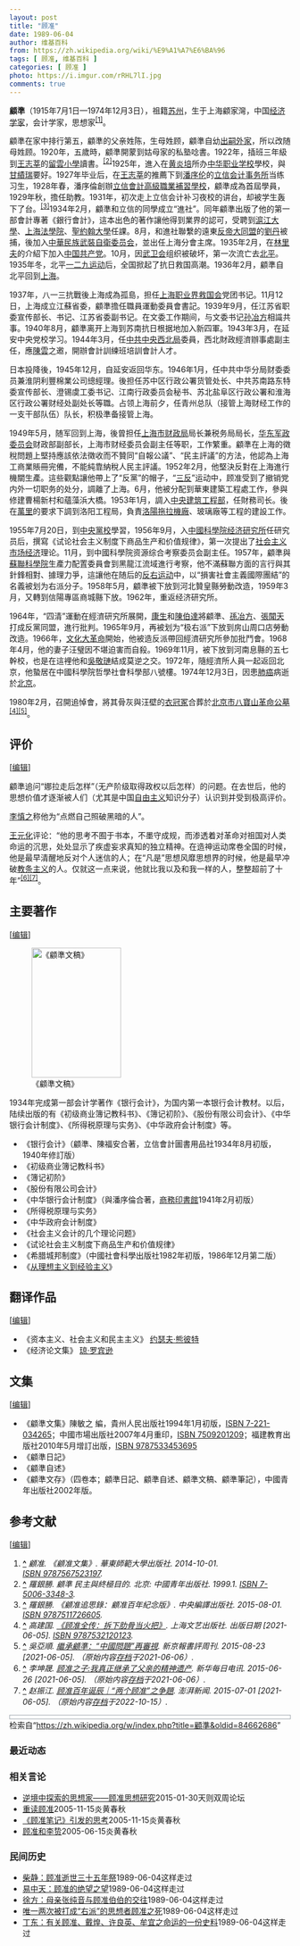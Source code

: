 ```yaml
---
layout: post
title: "顾准"
date: 1989-06-04
author: 维基百科
from: https://zh.wikipedia.org/wiki/%E9%A1%A7%E6%BA%96
tags: [ 顾准, 维基百科 ]
categories: [ 顾准 ]
photo: https://i.imgur.com/rRHL7lI.jpg
comments: true
---
```

<div class="mw-content-ltr mw-parser-output" lang="zh" dir="ltr"><style data-mw-deduplicate="TemplateStyles:r83732082">.mw-parser-output .infobox-subbox{padding:0;border:none;margin:-3px;width:auto;min-width:100%;font-size:100%;clear:none;float:none;background-color:transparent}.mw-parser-output .infobox-3cols-child{margin:auto}.mw-parser-output .infobox .navbar{font-size:100%}body.skin-minerva .mw-parser-output .infobox-header,body.skin-minerva .mw-parser-output .infobox-subheader,body.skin-minerva .mw-parser-output .infobox-above,body.skin-minerva .mw-parser-output .infobox-title,body.skin-minerva .mw-parser-output .infobox-image,body.skin-minerva .mw-parser-output .infobox-full-data,body.skin-minerva .mw-parser-output .infobox-below{text-align:center}@media screen{html.skin-theme-clientpref-night .mw-parser-output .infobox-full-data:not(.notheme)>div:not(.notheme)[style]{background:#1f1f23!important;color:#f8f9fa}@media screen and (prefers-color-scheme:dark){html.skin-theme-clientpref-os .mw-parser-output .infobox-full-data:not(.notheme) div:not(.notheme){background:#1f1f23!important;color:#f8f9fa}}html.skin-theme-clientpref-night .mw-parser-output .infobox td div:not(.notheme)[style]{background:transparent!important;color:var(--color-base,#202122)}@media screen and (prefers-color-scheme:dark){html.skin-theme-clientpref-os .mw-parser-output .infobox td div:not(.notheme)[style]{background:transparent!important;color:var(--color-base,#202122)}}html.skin-theme-clientpref-night .mw-parser-output .infobox td div.NavHead:not(.notheme)[style]{background:transparent!important}}@media screen and (prefers-color-scheme:dark){html.skin-theme-clientpref-os .mw-parser-output .infobox td div.NavHead:not(.notheme)[style]{background:transparent!important}}@media(min-width:640px){body.skin--responsive .mw-parser-output .infobox-table{display:table!important}body.skin--responsive .mw-parser-output .infobox-table>caption{display:table-caption!important}body.skin--responsive .mw-parser-output .infobox-table>tbody{display:table-row-group}body.skin--responsive .mw-parser-output .infobox-table tr{display:table-row!important}body.skin--responsive .mw-parser-output .infobox-table th,body.skin--responsive .mw-parser-output .infobox-table td{padding-left:inherit;padding-right:inherit}}</style>
<p><b>顧準</b>（1915年7月1日—1974年12月3日），祖籍<a href="/wiki/%E8%8B%8F%E5%B7%9E" class="mw-redirect" title="苏州">苏州</a>，生于上海顧家灣，中国<a href="/wiki/%E7%BB%8F%E6%B5%8E%E5%AD%A6%E5%AE%B6" title="经济学家">经济学家</a>，会计学家，思想家<sup id="cite_ref-1" class="reference"><a href="#cite_note-1"><span class="cite-bracket">[</span>1<span class="cite-bracket">]</span></a></sup>。
</p>
<meta property="mw:PageProp/toc">
<div class="mw-heading mw-heading2"></div>
<p>顧準在家中排行第五，顧準的父亲姓陈，生母姓顾，顧準自幼<a href="/wiki/%E8%BF%87%E7%BB%A7" title="过继">出嗣</a><a href="/wiki/%E5%A4%96%E5%AE%B6" class="mw-redirect" title="外家">外家</a>，所以改随母姓顾。1920年，五歲時，顧準開蒙到姑母家的私塾唸書。1922年，插班三年級到<a href="/wiki/%E7%8E%8B%E5%BF%97%E8%8E%98" title="王志莘">王志莘</a>的<a href="/w/index.php?title=%E7%95%99%E9%9B%B2%E5%B0%8F%E5%AD%B8&amp;action=edit&amp;redlink=1" class="new" title="留雲小學（页面不存在）">留雲小學</a>讀書。<sup id="cite_ref-2" class="reference"><a href="#cite_note-2"><span class="cite-bracket">[</span>2<span class="cite-bracket">]</span></a></sup>1925年，進入在<a href="/wiki/%E9%BB%84%E7%82%8E%E5%9F%B9" title="黄炎培">黄炎培</a>所办<a href="/wiki/%E4%B8%AD%E5%8D%8E%E8%81%8C%E4%B8%9A%E5%AD%A6%E6%A0%A1" title="中华职业学校">中华职业学校</a>學校，與<a href="/w/index.php?title=%E7%94%98%E7%B8%BE%E7%91%9E&amp;action=edit&amp;redlink=1" class="new" title="甘績瑞（页面不存在）">甘績瑞</a>要好。1927年毕业后，在<a href="/wiki/%E7%8E%8B%E5%BF%97%E8%8E%98" title="王志莘">王志莘</a>的推薦下到<a href="/wiki/%E6%BD%98%E5%BA%8F%E4%BC%A6" title="潘序伦">潘序伦</a>的<a href="/w/index.php?title=%E7%AB%8B%E4%BF%A1%E4%BC%9A%E8%AE%A1%E4%BA%8B%E5%8A%A1%E6%89%80&amp;action=edit&amp;redlink=1" class="new" title="立信会计事务所（页面不存在）">立信会计事务所</a>当练习生，1928年春，潘序倫創辦<a href="/wiki/%E4%B8%8A%E6%B5%B7%E7%AB%8B%E4%BF%A1%E4%BC%9A%E8%AE%A1%E5%AD%A6%E9%99%A2" class="mw-redirect" title="上海立信会计学院">立信會計高級職業補習學校</a>，顧準成為首屆學員，1929年秋，擔任助教。1931年，初次走上立信会计补习夜校的讲台，却被学生轰下了台。<sup id="cite_ref-3" class="reference"><a href="#cite_note-3"><span class="cite-bracket">[</span>3<span class="cite-bracket">]</span></a></sup>1934年2月，顧準和立信的同學成立“進社”。同年顧準出版了他的第一部會計專著《銀行會計》，這本出色的著作讓他得到業界的認可，受聘到<a href="/wiki/%E6%B2%AA%E6%B1%9F%E5%A4%A7%E5%AD%A6" title="沪江大学">滬江大學</a>、<a href="/wiki/%E4%B8%8A%E6%B5%B7%E6%B3%95%E5%AD%A6%E9%99%A2" title="上海法学院">上海法學院</a>、<a href="/wiki/%E5%9C%A3%E7%BA%A6%E7%BF%B0%E5%A4%A7%E5%AD%A6_(%E4%B8%8A%E6%B5%B7)" class="mw-redirect" title="圣约翰大学 (上海)">聖約翰大學</a>任課。8月，和進社聯繫的遠東<a href="/wiki/%E5%8F%8D%E5%B8%9D%E5%A4%A7%E5%90%8C%E7%9B%9F" class="mw-redirect" title="反帝大同盟">反帝大同盟</a>的<a href="/wiki/%E5%88%98%E4%B8%B9_(1909%E5%B9%B4)" title="刘丹 (1909年)">劉丹</a>被捕，後加入<a href="/wiki/%E4%B8%AD%E5%8D%8E%E6%B0%91%E6%97%8F%E6%AD%A6%E8%A3%85%E8%87%AA%E5%8D%AB%E5%A7%94%E5%91%98%E4%BC%9A" title="中华民族武装自卫委员会">中華民族武裝自衛委员会</a>，並出任上海分會主席。1935年2月，在<a href="/wiki/%E6%9E%97%E9%87%8C%E5%A4%AB" title="林里夫">林里夫</a>的介紹下加入<a href="/wiki/%E4%B8%AD%E5%9B%BD%E5%85%B1%E4%BA%A7%E5%85%9A" title="中国共产党">中国共产党</a>。10月，因<a href="/wiki/%E6%AD%A6%E5%8D%AB%E4%BC%9A" class="mw-redirect" title="武卫会">武卫会</a>组织被破坏，第一次流亡去<a href="/wiki/%E5%8C%97%E5%B9%B3" class="mw-redirect" title="北平">北平</a>。1935年冬，北平<a href="/wiki/%E4%B8%80%E4%BA%8C%E4%B9%9D%E8%BF%90%E5%8A%A8" class="mw-redirect" title="一二九运动">一二九运动</a>后，全国掀起了抗日救国高潮。1936年2月，顧準自北平回到<a href="/wiki/%E4%B8%8A%E6%B5%B7" class="mw-redirect" title="上海">上海</a>。
</p><p>1937年，八一三抗戰後上海成為孤島，担任<a href="/wiki/%E4%B8%8A%E6%B5%B7%E8%81%8C%E4%B8%9A%E7%95%8C%E6%95%91%E5%9B%BD%E4%BC%9A" class="mw-redirect" title="上海职业界救国会">上海职业界救国会</a>党团书记。11月12日，上海成立江蘇省委，顧準擔任職員運動委員會書記。1939年9月，任江苏省职委宣传部长、书记、江苏省委副书记。在文委工作期间，与文委书记<a href="/wiki/%E5%AD%99%E5%86%B6%E6%96%B9" title="孙冶方">孙冶方</a>相識共事。1940年8月，顧準离开上海到苏南抗日根据地加入新四軍。1943年3月，在延安中央党校学习。1944年3月，任<a href="/wiki/%E4%B8%AD%E5%85%B1%E4%B8%AD%E5%A4%AE%E8%A5%BF%E5%8C%97%E5%B1%80" title="中共中央西北局">中共中央西北局</a>委員，西北財政經濟辦事處副主任，應<a href="/wiki/%E9%99%B3%E9%9B%B2" class="mw-redirect" title="陳雲">陳雲</a>之邀，開辦會計訓練班培訓會計人才。
</p><p>日本投降後，1945年12月，自延安返回华东。1946年1月，任中共中华分局财委委员兼淮阴利豐棉業公司總經理。後担任苏中区行政公署货管处长、中共苏南路东特委宣传部长、澄锡虞工委书记、江南行政委员会秘书、苏北盐阜区行政公署和淮海区行政公署财经处副处长等職。占领上海前夕，任青州总队（接管上海财经工作的一支干部队伍）队长，积极準备接管上海。
</p><p>1949年5月，随军回到上海，後曾担任<a href="/wiki/%E4%B8%8A%E6%B5%B7%E5%B8%82%E8%B4%A2%E6%94%BF%E5%B1%80" class="mw-redirect" title="上海市财政局">上海市财政局</a>局长兼税务局局长，<a href="/wiki/%E5%8D%8E%E4%B8%9C%E5%86%9B%E6%94%BF%E5%A7%94%E5%91%98%E4%BC%9A" title="华东军政委员会">华东军政委员会</a>财政部副部长，上海市财经委员会副主任等职，工作繁重。顧準在上海的徵稅問題上堅持應該依法徵收而不贊同“自報公議”、“民主評議”的方法，他認為上海工商業賬冊完備，不能純靠納稅人民主評議。1952年2月，他堅決反對在上海進行機關生產。這些觀點讓他帶上了“反黨”的帽子，“<a href="/wiki/%E4%B8%89%E5%8F%8D" class="mw-redirect" title="三反">三反</a>”运动中，顾准受到了撤销党内外一切职务的处分，調離了上海。6月，他被分配到華東建築工程處工作，參與修建曹楊新村和蘊藻浜大橋。1953年1月，調入<a href="/wiki/%E4%B8%AD%E5%A4%AE%E5%BB%BA%E7%AD%91%E5%B7%A5%E7%A8%8B%E9%83%A8" class="mw-redirect" title="中央建筑工程部">中央建筑工程部</a>，任財務司长。後在<a href="/wiki/%E8%90%AC%E9%87%8C" class="mw-redirect" title="萬里">萬里</a>的要求下調到洛阳工程局，負責<a href="/wiki/%E6%B4%9B%E9%98%B3%E6%8B%96%E6%8B%89%E6%9C%BA%E5%8E%82" class="mw-redirect" title="洛阳拖拉机厂">洛陽拖拉機廠</a>、玻璃廠等工程的建設工作。
</p><p>1955年7月20日，到<a href="/wiki/%E4%B8%AD%E5%A4%AE%E5%85%9A%E6%A0%A1" class="mw-redirect" title="中央党校">中央黨校</a>學習，1956年9月，入<a href="/wiki/%E4%B8%AD%E5%9B%BD%E7%A7%91%E5%AD%A6%E9%99%A2%E7%BB%8F%E6%B5%8E%E7%A0%94%E7%A9%B6%E6%89%80" class="mw-redirect" title="中国科学院经济研究所">中國科學院经济研究所</a>任研究员后，撰寫《试论社会主义制度下商品生产和价值规律》，第一次提出了<a href="/wiki/%E7%A4%BE%E4%BC%9A%E4%B8%BB%E4%B9%89%E5%B8%82%E5%9C%BA%E7%BB%8F%E6%B5%8E" title="社会主义市场经济">社会主义市场经济</a>理论。11月，到中國科學院资源综合考察委员会副主任。1957年，顧準與<a href="/wiki/%E8%8B%8F%E8%81%94%E7%A7%91%E5%AD%A6%E9%99%A2" title="苏联科学院">蘇聯科學院</a>生產力配置委員會到黑龍江流域進行考察，他不滿蘇聯方面的言行與其針鋒相對、據理力爭，這讓他在随后的<a href="/wiki/%E5%8F%8D%E5%8F%B3%E8%BF%90%E5%8A%A8" title="反右运动">反右运动</a>中，以“損害社會主義國際團結”的名義被划为右派分子。1958年5月，顧準被下放到河北贊皇縣勞動改造，1959年3月，又轉到信陽專區商城縣下放。1962年，重返经济研究所。
</p><p>1964年，“四清”運動在經濟研究所展開，<a href="/wiki/%E5%BA%B7%E7%94%9F" title="康生">康生</a>和<a href="/wiki/%E9%99%B3%E4%BC%AF%E9%81%94" class="mw-redirect" title="陳伯達">陳伯達</a>將顧準、<a href="/wiki/%E5%AD%AB%E5%86%B6%E6%96%B9" class="mw-redirect" title="孫冶方">孫冶方</a>、<a href="/wiki/%E5%BC%B5%E8%81%9E%E5%A4%A9" class="mw-redirect" title="張聞天">張聞天</a>打成反黨同盟，進行批判。1965年9月，再被划为“极右派”下放到房山周口店勞動改造。1966年，<a href="/wiki/%E6%96%87%E5%8C%96%E5%A4%A7%E9%9D%A9%E5%91%BD" title="文化大革命">文化大革命</a>開始，他被造反派帶回經濟研究所參加批鬥會。1968年4月，他的妻子汪璧因不堪迫害而自殺。1969年11月，被下放到河南息縣的五七幹校，也是在這裡他和<a href="/wiki/%E5%90%B4%E6%95%AC%E7%90%8F" title="吴敬琏">吳敬璉</a>結成莫逆之交。1972年，隨經濟所人員一起返回北京，他蟄居在中國科學院哲學社會科學部八號樓。1974年12月3日，因患<a href="/wiki/%E8%82%BA%E7%99%8C" title="肺癌">肺癌</a>病逝於<a href="/wiki/%E5%8C%97%E4%BA%AC" class="mw-redirect" title="北京">北京</a>。
</p><p>1980年2月，召開追悼會，將其骨灰與汪壁的<a href="/wiki/%E8%A1%A3%E5%86%A0%E5%86%A2" title="衣冠冢">衣冠冢</a>合葬於<a href="/wiki/%E5%8C%97%E4%BA%AC%E5%B8%82%E5%85%AB%E5%AE%9D%E5%B1%B1%E9%9D%A9%E5%91%BD%E5%85%AC%E5%A2%93" title="北京市八宝山革命公墓">北京市八寶山革命公墓</a><sup id="cite_ref-4" class="reference"><a href="#cite_note-4"><span class="cite-bracket">[</span>4<span class="cite-bracket">]</span></a></sup><sup id="cite_ref-5" class="reference"><a href="#cite_note-5"><span class="cite-bracket">[</span>5<span class="cite-bracket">]</span></a></sup>。
</p>
<div class="mw-heading mw-heading2"><h2 id="评价"><span id=".E8.AF.84.E4.BB.B7"></span>评价</h2><span class="mw-editsection"><span class="mw-editsection-bracket">[</span><a href="/w/index.php?title=%E9%A1%A7%E6%BA%96&amp;action=edit&amp;section=2" title="编辑章节：评价"><span>编辑</span></a><span class="mw-editsection-bracket">]</span></span></div>
<p>顧準追问“娜拉走后怎样”（无产阶级取得政权以后怎样）的问题。在去世后，他的思想价值才逐渐被人们（尤其是中国<a href="/wiki/%E8%87%AA%E7%94%B1%E4%B8%BB%E4%B9%89" title="自由主义">自由主义</a>知识分子）认识到并受到极高评价。
</p><p><a href="/wiki/%E6%9D%8E%E6%85%8E%E4%B9%8B" title="李慎之">李慎之</a>称他为“点燃自己照破黑暗的人”。
</p><p><a href="/wiki/%E7%8E%8B%E5%85%83%E5%8C%96" title="王元化">王元化</a>评论：“他的思考不囿于书本，不墨守成规，而渗透着对革命对祖国对人类命运的沉思，处处显示了疾虚妄求真知的独立精神。在造神运动席卷全国的时候，他是最早清醒地反对个人迷信的人；在“凡是”思想风靡思想界的时候，他是最早冲破<a href="/wiki/%E6%95%99%E6%9D%A1%E4%B8%BB%E4%B9%89" class="mw-redirect" title="教条主义">教条主义</a>的人。仅就这一点来说，他就比我以及和我一样的人，整整超前了十年”<sup id="cite_ref-6" class="reference"><a href="#cite_note-6"><span class="cite-bracket">[</span>6<span class="cite-bracket">]</span></a></sup><sup id="cite_ref-7" class="reference"><a href="#cite_note-7"><span class="cite-bracket">[</span>7<span class="cite-bracket">]</span></a></sup>。
</p>
<div class="mw-heading mw-heading2"><h2 id="主要著作"><span id=".E4.B8.BB.E8.A6.81.E8.91.97.E4.BD.9C"></span>主要著作</h2><span class="mw-editsection"><span class="mw-editsection-bracket">[</span><a href="/w/index.php?title=%E9%A1%A7%E6%BA%96&amp;action=edit&amp;section=3" title="编辑章节：主要著作"><span>编辑</span></a><span class="mw-editsection-bracket">]</span></span></div>
<figure class="mw-halign-right" typeof="mw:File"><a href="/wiki/File:GuZhun_WenGao.jpg" class="mw-file-description" title="《顧準文稿》"><img alt="《顧準文稿》" src="//upload.wikimedia.org/wikipedia/zh/thumb/f/f6/GuZhun_WenGao.jpg/160px-GuZhun_WenGao.jpg" decoding="async" width="160" height="233" class="mw-file-element" srcset="//upload.wikimedia.org/wikipedia/zh/thumb/f/f6/GuZhun_WenGao.jpg/240px-GuZhun_WenGao.jpg 1.5x, //upload.wikimedia.org/wikipedia/zh/f/f6/GuZhun_WenGao.jpg 2x" data-file-width="262" data-file-height="381"></a><figcaption>《顧準文稿》</figcaption></figure><p>1934年完成第一部会计学著作《银行会计》，为国内第一本银行会计教材。以后，陆续出版的有《初级商业簿记教科书》、《簿记初阶》、《股份有限公司会计》、《中华银行会计制度》、《所得税原理与实务》、《中华政府会计制度》等。
</p><ul><li>《银行会计》（顧準、陳福安合著，立信會計圖書用品社1934年8月初版，1940年修訂版）</li>
<li>《初级商业簿记教科书》</li>
<li>《簿记初阶》</li>
<li>《股份有限公司会计》</li>
<li>《中华银行会计制度》（與潘序倫合著，<a href="/wiki/%E5%95%86%E5%8B%99%E5%8D%B0%E6%9B%B8%E9%A4%A8" class="mw-redirect" title="商務印書館">商務印書館</a>1941年2月初版）</li>
<li>《所得税原理与实务》</li>
<li>《中华政府会计制度》</li>
<li>《社会主义会计的几个理论问题》</li>
<li>《试论社会主义制度下商品生产和价值规律》</li>
<li>《希腊城邦制度》（中國社會科學出版社1982年初版，1986年12月第二版）</li>
<li>《<a href="/wiki/%E4%BB%8E%E7%90%86%E6%83%B3%E4%B8%BB%E4%B9%89%E5%88%B0%E7%BB%8F%E9%AA%8C%E4%B8%BB%E4%B9%89" title="从理想主义到经验主义">从理想主义到经验主义</a>》</li></ul>
<div class="mw-heading mw-heading2"><h2 id="翻译作品"><span id=".E7.BF.BB.E8.AF.91.E4.BD.9C.E5.93.81"></span>翻译作品</h2><span class="mw-editsection"><span class="mw-editsection-bracket">[</span><a href="/w/index.php?title=%E9%A1%A7%E6%BA%96&amp;action=edit&amp;section=4" title="编辑章节：翻译作品"><span>编辑</span></a><span class="mw-editsection-bracket">]</span></span></div>
<ul><li>《资本主义、社会主义和民主主义》 <a href="/wiki/%E7%BA%A6%E7%91%9F%E5%A4%AB%C2%B7%E7%86%8A%E5%BD%BC%E7%89%B9" title="约瑟夫·熊彼特">约瑟夫·熊彼特</a></li>
<li>《经济论文集》 <a href="/wiki/%E7%93%8A%C2%B7%E7%BE%85%E8%B3%93%E9%81%9C" title="瓊·羅賓遜">琼·罗宾逊</a></li></ul>
<div class="mw-heading mw-heading2"><h2 id="文集"><span id=".E6.96.87.E9.9B.86"></span>文集</h2><span class="mw-editsection"><span class="mw-editsection-bracket">[</span><a href="/w/index.php?title=%E9%A1%A7%E6%BA%96&amp;action=edit&amp;section=5" title="编辑章节：文集"><span>编辑</span></a><span class="mw-editsection-bracket">]</span></span></div>
<ul><li>《顧準文集》陳敏之 編，貴州人民出版社1994年1月初版，<a href="/wiki/Special:%E7%BD%91%E7%BB%9C%E4%B9%A6%E6%BA%90/7221034265" class="internal mw-magiclink-isbn">ISBN 7-221-034265</a>；中國市場出版社2007年4月重印，<a href="/wiki/Special:%E7%BD%91%E7%BB%9C%E4%B9%A6%E6%BA%90/7509201209" class="internal mw-magiclink-isbn">ISBN 7509201209</a>；福建教育出版社2010年5月增訂出版，<a href="/wiki/Special:%E7%BD%91%E7%BB%9C%E4%B9%A6%E6%BA%90/9787533453695" class="internal mw-magiclink-isbn">ISBN 9787533453695</a></li>
<li>《顧準日記》</li>
<li>《顧準自述》</li>
<li>《顧準文存》（四卷本；顧準日記、顧準自述、顧準文稿、顧準筆記），中國青年出版社2002年版。</li></ul>
<div class="mw-heading mw-heading2"><h2 id="参考文献"><span id=".E5.8F.82.E8.80.83.E6.96.87.E7.8C.AE"></span>参考文献</h2><span class="mw-editsection"><span class="mw-editsection-bracket">[</span><a href="/w/index.php?title=%E9%A1%A7%E6%BA%96&amp;action=edit&amp;section=6" title="编辑章节：参考文献"><span>编辑</span></a><span class="mw-editsection-bracket">]</span></span></div>
<div class="reflist" style="list-style-type: decimal;">
<ol class="references">
<li id="cite_note-1"><span class="mw-cite-backlink"><b><a href="#cite_ref-1">^</a></b></span> <span class="reference-text"><cite class="citation book">顧准. 《顧准文集》. 華東師範大學出版社. 2014-10-01. <a href="/wiki/Special:%E7%BD%91%E7%BB%9C%E4%B9%A6%E6%BA%90/9787567523197" title="Special:网络书源/9787567523197"><span title="国际标准书号">ISBN</span>&nbsp;9787567523197</a>.</cite><span title="ctx_ver=Z39.88-2004&amp;rfr_id=info%3Asid%2Fzh.wikipedia.org%3A%E9%A1%A7%E6%BA%96&amp;rft.au=%E9%A1%A7%E5%87%86&amp;rft.btitle=%E3%80%8A%E9%A1%A7%E5%87%86%E6%96%87%E9%9B%86%E3%80%8B&amp;rft.date=2014-10-01&amp;rft.genre=book&amp;rft.isbn=9787567523197&amp;rft.pub=%E8%8F%AF%E6%9D%B1%E5%B8%AB%E7%AF%84%E5%A4%A7%E5%AD%B8%E5%87%BA%E7%89%88%E7%A4%BE&amp;rft_val_fmt=info%3Aofi%2Ffmt%3Akev%3Amtx%3Abook" class="Z3988"><span style="display:none;">&nbsp;</span></span> <span style="display:none;font-size:100%" class="error citation-comment">使用<code style="color:inherit; border:inherit; padding:inherit;">|accessdate=</code>需要含有<code style="color:inherit; border:inherit; padding:inherit;">|url=</code> (<a href="/wiki/Help:%E5%BC%95%E6%96%87%E6%A0%BC%E5%BC%8F1%E9%94%99%E8%AF%AF#accessdate_missing_url" title="Help:引文格式1错误">帮助</a>)</span></span>
</li>
<li id="cite_note-2"><span class="mw-cite-backlink"><b><a href="#cite_ref-2">^</a></b></span> <span class="reference-text"><cite class="citation book">羅銀勝. 顧準 民主與終極目的. 北京: 中國青年出版社. 1999.1. <a href="/wiki/Special:%E7%BD%91%E7%BB%9C%E4%B9%A6%E6%BA%90/7-5006-3348-3" title="Special:网络书源/7-5006-3348-3"><span title="国际标准书号">ISBN</span>&nbsp;7-5006-3348-3</a>.</cite><span title="ctx_ver=Z39.88-2004&amp;rfr_id=info%3Asid%2Fzh.wikipedia.org%3A%E9%A1%A7%E6%BA%96&amp;rft.au=%E7%BE%85%E9%8A%80%E5%8B%9D&amp;rft.btitle=%E9%A1%A7%E6%BA%96+%E6%B0%91%E4%B8%BB%E8%88%87%E7%B5%82%E6%A5%B5%E7%9B%AE%E7%9A%84&amp;rft.genre=book&amp;rft.isbn=7-5006-3348-3&amp;rft.place=%E5%8C%97%E4%BA%AC&amp;rft.pub=%E4%B8%AD%E5%9C%8B%E9%9D%92%E5%B9%B4%E5%87%BA%E7%89%88%E7%A4%BE&amp;rft_val_fmt=info%3Aofi%2Ffmt%3Akev%3Amtx%3Abook" class="Z3988"><span style="display:none;">&nbsp;</span></span> <span style="display:none;font-size:100%" class="error citation-comment">请检查<code style="color:inherit; border:inherit; padding:inherit;">|date=</code>中的日期值 (<a href="/wiki/Help:%E5%BC%95%E6%96%87%E6%A0%BC%E5%BC%8F1%E9%94%99%E8%AF%AF#bad_date" title="Help:引文格式1错误">帮助</a>)</span></span>
</li>
<li id="cite_note-3"><span class="mw-cite-backlink"><b><a href="#cite_ref-3">^</a></b></span> <span class="reference-text"><cite class="citation book">羅銀勝. 《顧准追思錄：顧准百年紀念版》. 中央編譯出版社. 2015-08-01. <a href="/wiki/Special:%E7%BD%91%E7%BB%9C%E4%B9%A6%E6%BA%90/9787511726605" title="Special:网络书源/9787511726605"><span title="国际标准书号">ISBN</span>&nbsp;9787511726605</a>.</cite><span title="ctx_ver=Z39.88-2004&amp;rfr_id=info%3Asid%2Fzh.wikipedia.org%3A%E9%A1%A7%E6%BA%96&amp;rft.au=%E7%BE%85%E9%8A%80%E5%8B%9D&amp;rft.btitle=%E3%80%8A%E9%A1%A7%E5%87%86%E8%BF%BD%E6%80%9D%E9%8C%84%EF%BC%9A%E9%A1%A7%E5%87%86%E7%99%BE%E5%B9%B4%E7%B4%80%E5%BF%B5%E7%89%88%E3%80%8B&amp;rft.date=2015-08-01&amp;rft.genre=book&amp;rft.isbn=9787511726605&amp;rft.pub=%E4%B8%AD%E5%A4%AE%E7%B7%A8%E8%AD%AF%E5%87%BA%E7%89%88%E7%A4%BE&amp;rft_val_fmt=info%3Aofi%2Ffmt%3Akev%3Amtx%3Abook" class="Z3988"><span style="display:none;">&nbsp;</span></span> <span style="display:none;font-size:100%" class="error citation-comment">使用<code style="color:inherit; border:inherit; padding:inherit;">|accessdate=</code>需要含有<code style="color:inherit; border:inherit; padding:inherit;">|url=</code> (<a href="/wiki/Help:%E5%BC%95%E6%96%87%E6%A0%BC%E5%BC%8F1%E9%94%99%E8%AF%AF#accessdate_missing_url" title="Help:引文格式1错误">帮助</a>)</span></span>
</li>
<li id="cite_note-4"><span class="mw-cite-backlink"><b><a href="#cite_ref-4">^</a></b></span> <span class="reference-text"><cite class="citation book">高建国. <a rel="nofollow" class="external text" href="https://archive.org/details/chaixialeigudang0000gaoj">《顾准全传：拆下肋骨当火把》</a>. 上海文艺出版社. 出版日期 <span class="reference-accessdate"> [<span class="nowrap">2021-06-05</span>]</span>. <a href="/wiki/Special:%E7%BD%91%E7%BB%9C%E4%B9%A6%E6%BA%90/9787532120123" title="Special:网络书源/9787532120123"><span title="国际标准书号">ISBN</span>&nbsp;9787532120123</a>.</cite><span title="ctx_ver=Z39.88-2004&amp;rfr_id=info%3Asid%2Fzh.wikipedia.org%3A%E9%A1%A7%E6%BA%96&amp;rft.au=%E9%AB%98%E5%BB%BA%E5%9B%BD&amp;rft.btitle=%E3%80%8A%E9%A1%BE%E5%87%86%E5%85%A8%E4%BC%A0%EF%BC%9A%E6%8B%86%E4%B8%8B%E8%82%8B%E9%AA%A8%E5%BD%93%E7%81%AB%E6%8A%8A%E3%80%8B&amp;rft.genre=book&amp;rft.isbn=9787532120123&amp;rft.pub=%E4%B8%8A%E6%B5%B7%E6%96%87%E8%89%BA%E5%87%BA%E7%89%88%E7%A4%BE&amp;rft_id=https%3A%2F%2Farchive.org%2Fdetails%2Fchaixialeigudang0000gaoj&amp;rft_val_fmt=info%3Aofi%2Ffmt%3Akev%3Amtx%3Abook" class="Z3988"><span style="display:none;">&nbsp;</span></span> <span style="display:none;font-size:100%" class="error citation-comment">请检查<code style="color:inherit; border:inherit; padding:inherit;">|date=</code>中的日期值 (<a href="/wiki/Help:%E5%BC%95%E6%96%87%E6%A0%BC%E5%BC%8F1%E9%94%99%E8%AF%AF#bad_date" title="Help:引文格式1错误">帮助</a>)</span></span>
</li>
<li id="cite_note-5"><span class="mw-cite-backlink"><b><a href="#cite_ref-5">^</a></b></span> <span class="reference-text"><cite class="citation news">吳亞順. <a rel="nofollow" class="external text" href="http://www.rocidea.com/roc-25342.aspx">繼承顧準：“中國問題”再審視</a>. 新京報書評周刊. 2015-08-23 <span class="reference-accessdate"> [<span class="nowrap">2021-06-05</span>]</span>. （原始内容<a rel="nofollow" class="external text" href="https://web.archive.org/web/20210606074641/http://www.rocidea.com/roc-25342.aspx">存档</a>于2021-06-06）.</cite><span title="ctx_ver=Z39.88-2004&amp;rfr_id=info%3Asid%2Fzh.wikipedia.org%3A%E9%A1%A7%E6%BA%96&amp;rft.atitle=%E7%B9%BC%E6%89%BF%E9%A1%A7%E6%BA%96%EF%BC%9A%E2%80%9C%E4%B8%AD%E5%9C%8B%E5%95%8F%E9%A1%8C%E2%80%9D%E5%86%8D%E5%AF%A9%E8%A6%96&amp;rft.au=%E5%90%B3%E4%BA%9E%E9%A0%86&amp;rft.date=2015-08-23&amp;rft.genre=article&amp;rft_id=http%3A%2F%2Fwww.rocidea.com%2Froc-25342.aspx&amp;rft_val_fmt=info%3Aofi%2Ffmt%3Akev%3Amtx%3Ajournal" class="Z3988"><span style="display:none;">&nbsp;</span></span></span>
</li>
<li id="cite_note-6"><span class="mw-cite-backlink"><b><a href="#cite_ref-6">^</a></b></span> <span class="reference-text"><cite class="citation news">李坤晟. <a rel="nofollow" class="external text" href="http://www.xinhuanet.com/politics/2015-06/26/c_1115728961.htm">顾准之子:我真正继承了父亲的精神遗产</a>. 新华每日电讯. 2015-06-26 <span class="reference-accessdate"> [<span class="nowrap">2021-06-05</span>]</span>. （原始内容<a rel="nofollow" class="external text" href="https://web.archive.org/web/20210606033217/http://www.xinhuanet.com/politics/2015-06/26/c_1115728961.htm">存档</a>于2021-06-06）.</cite><span title="ctx_ver=Z39.88-2004&amp;rfr_id=info%3Asid%2Fzh.wikipedia.org%3A%E9%A1%A7%E6%BA%96&amp;rft.atitle=%E9%A1%BE%E5%87%86%E4%B9%8B%E5%AD%90%3A%E6%88%91%E7%9C%9F%E6%AD%A3%E7%BB%A7%E6%89%BF%E4%BA%86%E7%88%B6%E4%BA%B2%E7%9A%84%E7%B2%BE%E7%A5%9E%E9%81%97%E4%BA%A7&amp;rft.au=%E6%9D%8E%E5%9D%A4%E6%99%9F&amp;rft.date=2015-06-26&amp;rft.genre=article&amp;rft_id=http%3A%2F%2Fwww.xinhuanet.com%2Fpolitics%2F2015-06%2F26%2Fc_1115728961.htm&amp;rft_val_fmt=info%3Aofi%2Ffmt%3Akev%3Amtx%3Ajournal" class="Z3988"><span style="display:none;">&nbsp;</span></span></span>
</li>
<li id="cite_note-7"><span class="mw-cite-backlink"><b><a href="#cite_ref-7">^</a></b></span> <span class="reference-text"><cite class="citation news">赵振江. <a rel="nofollow" class="external text" href="https://www.thepaper.cn/newsDetail_forward_1347177">顾准百年诞辰｜“两个顾准”之争題</a>. 澎湃新闻. 2015-07-01 <span class="reference-accessdate"> [<span class="nowrap">2021-06-05</span>]</span>. （原始内容<a rel="nofollow" class="external text" href="https://web.archive.org/web/20221015091333/https://www.thepaper.cn/newsDetail_forward_1347177">存档</a>于2022-10-15）.</cite><span title="ctx_ver=Z39.88-2004&amp;rfr_id=info%3Asid%2Fzh.wikipedia.org%3A%E9%A1%A7%E6%BA%96&amp;rft.atitle=%E9%A1%BE%E5%87%86%E7%99%BE%E5%B9%B4%E8%AF%9E%E8%BE%B0%EF%BD%9C%E2%80%9C%E4%B8%A4%E4%B8%AA%E9%A1%BE%E5%87%86%E2%80%9D%E4%B9%8B%E4%BA%89%E9%A1%8C&amp;rft.au=%E8%B5%B5%E6%8C%AF%E6%B1%9F&amp;rft.date=2015-07-01&amp;rft.genre=article&amp;rft_id=https%3A%2F%2Fwww.thepaper.cn%2FnewsDetail_forward_1347177&amp;rft_val_fmt=info%3Aofi%2Ffmt%3Akev%3Amtx%3Ajournal" class="Z3988"><span style="display:none;">&nbsp;</span></span></span>
</li>
</ol></div>
<div class="navbox-styles"><style data-mw-deduplicate="TemplateStyles:r84265675">.mw-parser-output .hlist dl,.mw-parser-output .hlist ol,.mw-parser-output .hlist ul{margin:0;padding:0}.mw-parser-output .hlist dd,.mw-parser-output .hlist dt,.mw-parser-output .hlist li{margin:0;display:inline}.mw-parser-output .hlist.inline,.mw-parser-output .hlist.inline dl,.mw-parser-output .hlist.inline ol,.mw-parser-output .hlist.inline ul,.mw-parser-output .hlist dl dl,.mw-parser-output .hlist dl ol,.mw-parser-output .hlist dl ul,.mw-parser-output .hlist ol dl,.mw-parser-output .hlist ol ol,.mw-parser-output .hlist ol ul,.mw-parser-output .hlist ul dl,.mw-parser-output .hlist ul ol,.mw-parser-output .hlist ul ul{display:inline}.mw-parser-output .hlist .mw-empty-li{display:none}.mw-parser-output .hlist dt::after{content:" :"}.mw-parser-output .hlist dd::after,.mw-parser-output .hlist li::after{content:" · ";font-weight:bold}.mw-parser-output .hlist-pipe dd::after,.mw-parser-output .hlist-pipe li::after{content:" | ";font-weight:normal}.mw-parser-output .hlist-hyphen dd::after,.mw-parser-output .hlist-hyphen li::after{content:" - ";font-weight:normal}.mw-parser-output .hlist-comma dd::after,.mw-parser-output .hlist-comma li::after{content:"、";font-weight:normal}.mw-parser-output .hlist dd:last-child::after,.mw-parser-output .hlist dt:last-child::after,.mw-parser-output .hlist li:last-child::after{content:none}.mw-parser-output .hlist ol{counter-reset:listitem}.mw-parser-output .hlist ol>li{counter-increment:listitem}.mw-parser-output .hlist ol>li::before{content:" "counter(listitem)"\a0 "}.mw-parser-output .hlist dd ol>li:first-child::before,.mw-parser-output .hlist dt ol>li:first-child::before,.mw-parser-output .hlist li ol>li:first-child::before{content:"（"counter(listitem)"\a0 "}.mw-parser-output ul.cslist,.mw-parser-output ul.sslist{margin:0;padding:0;display:inline-block;list-style:none}.mw-parser-output .cslist li,.mw-parser-output .sslist li{margin:0;display:inline-block}.mw-parser-output .cslist li::after{content:"，"}.mw-parser-output .sslist li::after{content:"；"}.mw-parser-output .cslist li:last-child::after,.mw-parser-output .sslist li:last-child::after{content:none}</style><style data-mw-deduplicate="TemplateStyles:r84261037">.mw-parser-output .navbox{box-sizing:border-box;border:1px solid #a2a9b1;width:100%;clear:both;font-size:88%;text-align:center;padding:1px;margin:1em auto 0}.mw-parser-output .navbox .navbox{margin-top:0}.mw-parser-output .navbox+.navbox,.mw-parser-output .navbox+.navbox-styles+.navbox{margin-top:-1px}.mw-parser-output .navbox-inner,.mw-parser-output .navbox-subgroup{width:100%}.mw-parser-output .navbox-group,.mw-parser-output .navbox-title,.mw-parser-output .navbox-abovebelow{text-align:center;padding-left:1em;padding-right:1em}.mw-parser-output .navbox-group{white-space:nowrap;text-align:right}.mw-parser-output .navbox,.mw-parser-output .navbox-subgroup{background-color:#fdfdfd}.mw-parser-output .navbox-list{border-color:#fdfdfd}.mw-parser-output .navbox-list-with-group{text-align:left;border-left-width:2px;border-left-style:solid}.mw-parser-output tr+tr>.navbox-abovebelow,.mw-parser-output tr+tr>.navbox-group,.mw-parser-output tr+tr>.navbox-image,.mw-parser-output tr+tr>.navbox-list{border-top:2px solid #fdfdfd}.mw-parser-output .navbox-title{background-color:#ccf;position:relative}.mw-parser-output .navbox-abovebelow,.mw-parser-output .navbox-group,.mw-parser-output .navbox-subgroup .navbox-title{background-color:#ddf}.mw-parser-output .navbox-subgroup .navbox-group,.mw-parser-output .navbox-subgroup .navbox-abovebelow{background-color:#e6e6ff}.mw-parser-output .navbox-even{background-color:#f7f7f7}.mw-parser-output .navbox-odd{background-color:transparent}.mw-parser-output .navbox .hlist td dl,.mw-parser-output .navbox .hlist td ol,.mw-parser-output .navbox .hlist td ul,.mw-parser-output .navbox td.hlist dl,.mw-parser-output .navbox td.hlist ol,.mw-parser-output .navbox td.hlist ul{padding:0.125em 0}.mw-parser-output .navbox .navbar{display:block;font-size:100%}.mw-parser-output .navbox-title .navbar{float:left;text-align:left;margin-right:0.5em;width:auto;padding-left:0.2em;position:absolute;left:1em}.mw-parser-output .navbox .mw-collapsible-toggle{margin-left:0.5em;position:absolute;right:1em}body.skin--responsive .mw-parser-output .navbox-image img{max-width:none!important}@media print{body.ns-0 .mw-parser-output .navbox{display:none!important}}</style></div><div role="navigation" class="navbox authority-control" aria-labelledby="-&amp;#123;zh-cn:规范控制;zh-tw:權威控制;&amp;#125;--&amp;#123;zh-cn:数据库;zh-tw:資料庫&amp;#125;-_frameless&amp;#124;text-top&amp;#124;10px&amp;#124;alt=編輯維基數據鏈接&amp;#124;link=https&amp;#58;//www.wikidata.org/wiki/Q5613156#identifiers&amp;#124;class=noprint&amp;#124;編輯維基數據鏈接" style="padding:3px"></div>
<!-- 
NewPP limit report
Parsed by mw‐web.eqiad.main‐5584645d7f‐plgb9
Cached time: 20241202221102
Cache expiry: 2592000
Reduced expiry: false
Complications: [show‐toc]
CPU time usage: 0.376 seconds
Real time usage: 0.471 seconds
Preprocessor visited node count: 2969/1000000
Post‐expand include size: 36049/2097152 bytes
Template argument size: 2882/2097152 bytes
Highest expansion depth: 20/100
Expensive parser function count: 15/500
Unstrip recursion depth: 0/20
Unstrip post‐expand size: 16493/5000000 bytes
Lua time usage: 0.204/10.000 seconds
Lua memory usage: 3615463/52428800 bytes
Number of Wikibase entities loaded: 1/400
-->
<!--
Transclusion expansion time report (%,ms,calls,template)
100.00%  393.596      1 -total
 46.24%  181.997      1 Template:Infobox_person
 36.94%  145.390      1 Template:Infobox_person/core
 32.35%  127.336      1 Template:Infobox
 28.99%  114.115      1 Template:Authority_control
 18.94%   74.541      1 Template:Reflist
 12.65%   49.797      4 Template:Cite_book
 11.57%   45.528      5 Template:Br_separated_entries
  8.18%   32.185      1 Template:Wikidata_image
  4.31%   16.969      1 Template:Death_date_and_age
-->

<!-- Saved in parser cache with key zhwiki:pcache:25264:|#|:idhash:canonical!zh and timestamp 20241202221102 and revision id 84662686. Rendering was triggered because: page-view
 -->
</div><!--esi <esi:include src="/esitest-fa8a495983347898/content" /> --><noscript><img src="https://login.wikimedia.org/wiki/Special:CentralAutoLogin/start?type=1x1&amp;useformat=desktop" alt="" width="1" height="1" style="border: none; position: absolute;"></noscript>
<div class="printfooter" data-nosnippet="">检索自“<a dir="ltr" href="https://zh.wikipedia.org/w/index.php?title=顧準&amp;oldid=84662686">https://zh.wikipedia.org/w/index.php?title=顧準&amp;oldid=84662686</a>”</div><div id="recent-news"><h3>最近动态</h3><ul></ul></div><div id="open-opinion"><h3>相关言论</h3><ul><li><a href="https://nodebe4.github.io/opinion/2015-01-30/%E9%80%86%E5%A2%83%E4%B8%AD%E6%8E%A2%E7%B4%A2%E7%9A%84%E6%80%9D%E6%83%B3%E5%AE%B6-%E9%A1%BE%E5%87%86%E6%80%9D%E6%83%B3%E7%A0%94%E7%A9%B6/" title="张曙光">逆境中探索的思想家——顾准思想研究</a><time>2015-01-30</time><a class="tag">天则双周论坛</a></li>
<li><a href="https://nodebe4.github.io/opinion/2005-11-15/%E9%87%8D%E8%AF%BB%E9%A1%BE%E5%87%86/" title="高建国">重读顾准</a><time>2005-11-15</time><a class="tag">炎黄春秋</a></li>
<li><a href="https://nodebe4.github.io/opinion/2005-11-15/%E9%A1%BE%E5%87%86%E7%AC%94%E8%AE%B0-%E5%BC%95%E5%8F%91%E7%9A%84%E6%80%9D%E8%80%83/" title="李一蠡">《顾准笔记》引发的思考</a><time>2005-11-15</time><a class="tag">炎黄春秋</a></li>
<li><a href="https://nodebe4.github.io/opinion/2005-06-15/%E9%A1%BE%E5%87%86%E5%92%8C%E6%9D%8E%E8%B4%BD/" title="吴远鹏">顾准和李贽</a><time>2005-06-15</time><a class="tag">炎黄春秋</a></li>
</ul></div><div id="mjls-record"><h3>民间历史</h3><ul><li><a href="https://nodebe4.github.io/mjlsh/1989-06-04/%E6%9F%B4%E9%9D%99-%E9%A1%BE%E5%87%86%E9%80%9D%E4%B8%96%E4%B8%89%E5%8D%81%E4%BA%94%E5%B9%B4%E7%A5%AD/" title="柴静">柴静：顾准逝世三十五年祭</a><time>1989-06-04</time><a class="tag">这样走过</a></li>
<li><a href="https://nodebe4.github.io/mjlsh/1989-06-04/%E6%98%93%E4%B8%AD%E5%A4%A9-%E9%A1%BE%E5%87%86%E7%9A%84%E7%BB%9D%E6%9C%9B%E4%B9%8B%E6%9C%9B/" title="易中天">易中天：顾准的绝望之望</a><time>1989-06-04</time><a class="tag">这样走过</a></li>
<li><a href="https://nodebe4.github.io/mjlsh/1989-06-04/%E5%BE%90%E6%96%B9-%E6%AF%8D%E4%BA%B2%E5%BC%A0%E7%BA%AF%E9%9F%B3%E4%B8%8E%E9%A1%BE%E5%87%86%E4%BC%AF%E4%BC%AF%E7%9A%84%E4%BA%A4%E5%BE%80/" title="徐方">徐方：母亲张纯音与顾准伯伯的交往</a><time>1989-06-04</time><a class="tag">这样走过</a></li>
<li><a href="https://nodebe4.github.io/mjlsh/1989-06-04/%E5%94%AF%E4%B8%80%E4%B8%A4%E6%AC%A1%E8%A2%AB%E6%89%93%E6%88%90-%E5%8F%B3%E6%B4%BE-%E7%9A%84%E6%80%9D%E6%83%B3%E8%80%85%E9%A1%BE%E5%87%86%E4%B9%8B%E6%AD%BB/" title="">唯一两次被打成“右派”的思想者顾准之死</a><time>1989-06-04</time><a class="tag">这样走过</a></li>
<li><a href="https://nodebe4.github.io/mjlsh/1989-06-04/%E4%B8%81%E4%B8%9C-%E6%9C%89%E5%85%B3%E9%A1%BE%E5%87%86-%E6%88%B4%E7%85%8C-%E8%AE%B8%E8%89%AF%E8%8B%B1-%E7%89%9F%E5%AE%9C%E4%B9%8B%E5%91%BD%E8%BF%90%E7%9A%84%E4%B8%80%E4%BB%BD%E5%8F%B2%E6%96%99/" title="丁东">丁东：有关顾准、戴煌、许良英、牟宜之命运的一份史料</a><time>1989-06-04</time><a class="tag">这样走过</a></li>
</ul></div>